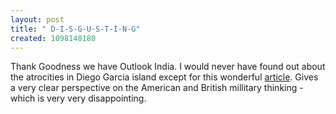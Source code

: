 ```yaml
--- 
layout: post
title: " D-I-S-G-U-S-T-I-N-G"
created: 1098148180
---
```

Thank Goodness we have Outlook India. I would never have found out about the atrocities in Diego Garcia island except for this wonderful <a href="http://outlookindia.com/full.asp?fodname=20041014&fname=pilger&sid=1">article</a>. Gives a very clear perspective on the American and British millitary thinking -which is very very disappointing.
